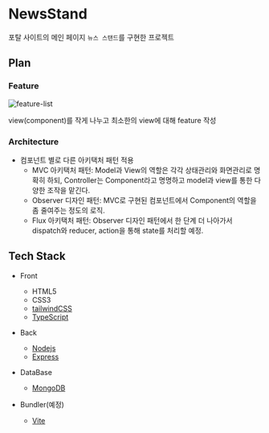 # NewsStand

포탈 사이트의 메인 페이지 `뉴스 스탠드`를 구현한 프로젝트

## Plan

### Feature

![feature-list](https://user-images.githubusercontent.com/86241737/229481189-9ce0117b-484a-4e93-b61d-d3bb7e97dcc1.png)

view(component)를 작게 나누고 최소한의 view에 대해 feature 작성

### Architecture

- 컴포넌트 별로 다른 아키택처 패턴 적용
  - MVC 아키택처 패턴: Model과 View의 역할은 각각 상태관리와 화면관리로 명확히 하되, Controller는 Component라고 명명하고 model과 view를 통한 다양한 조작을 맡긴다.
  - Observer 디자인 패턴: MVC로 구현된 컴포넌트에서 Component의 역할을 좀 줄여주는 정도의 로직.
  - Flux 아키택처 패턴: Observer 디자인 패턴에서 한 단계 더 나아가서 dispatch와 reducer, action을 통해 state를 처리할 예정.

## Tech Stack

- Front
  - HTML5
  - CSS3
  - [tailwindCSS](https://tailwindcss.com/)
  - [TypeScript](https://www.typescriptlang.org/)

- Back
  - [Nodejs](https://nodejs.org/ko)
  - [Express](https://expressjs.com/ko/)

- DataBase
  - [MongoDB](https://www.mongodb.com/)

- Bundler(예정)
  - [Vite](https://vitejs-kr.github.io/)
